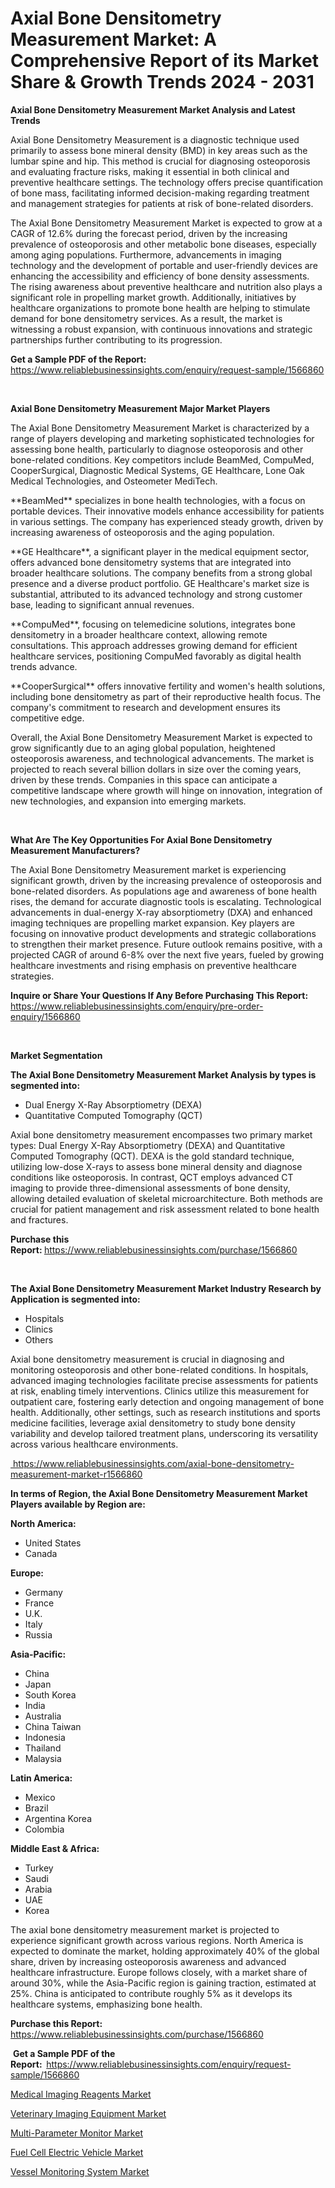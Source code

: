 <p><h1>Axial Bone Densitometry Measurement Market: A Comprehensive Report of its Market Share & Growth Trends 2024 - 2031</h1></p><p><strong>Axial Bone Densitometry Measurement Market Analysis and Latest Trends</strong></p>
<p><p>Axial Bone Densitometry Measurement is a diagnostic technique used primarily to assess bone mineral density (BMD) in key areas such as the lumbar spine and hip. This method is crucial for diagnosing osteoporosis and evaluating fracture risks, making it essential in both clinical and preventive healthcare settings. The technology offers precise quantification of bone mass, facilitating informed decision-making regarding treatment and management strategies for patients at risk of bone-related disorders.</p><p>The Axial Bone Densitometry Measurement Market is expected to grow at a CAGR of 12.6% during the forecast period, driven by the increasing prevalence of osteoporosis and other metabolic bone diseases, especially among aging populations. Furthermore, advancements in imaging technology and the development of portable and user-friendly devices are enhancing the accessibility and efficiency of bone density assessments. The rising awareness about preventive healthcare and nutrition also plays a significant role in propelling market growth. Additionally, initiatives by healthcare organizations to promote bone health are helping to stimulate demand for bone densitometry services. As a result, the market is witnessing a robust expansion, with continuous innovations and strategic partnerships further contributing to its progression.</p></p>
<p><strong>Get a Sample PDF of the Report:&nbsp;</strong> <a href="https://www.reliablebusinessinsights.com/enquiry/request-sample/1566860?utm_campaign=1138&utm_medium=2&utm_source=Github&utm_content=ia&utm_term=05112024&utm_id=axial-bone-densitometry-measurement">https://www.reliablebusinessinsights.com/enquiry/request-sample/1566860</a></p>
<p>&nbsp;</p>
<p><strong>Axial Bone Densitometry Measurement Major Market Players</strong></p>
<p><p>The Axial Bone Densitometry Measurement Market is characterized by a range of players developing and marketing sophisticated technologies for assessing bone health, particularly to diagnose osteoporosis and other bone-related conditions. Key competitors include BeamMed, CompuMed, CooperSurgical, Diagnostic Medical Systems, GE Healthcare, Lone Oak Medical Technologies, and Osteometer MediTech. </p><p>**BeamMed** specializes in bone health technologies, with a focus on portable devices. Their innovative models enhance accessibility for patients in various settings. The company has experienced steady growth, driven by increasing awareness of osteoporosis and the aging population. </p><p>**GE Healthcare**, a significant player in the medical equipment sector, offers advanced bone densitometry systems that are integrated into broader healthcare solutions. The company benefits from a strong global presence and a diverse product portfolio. GE Healthcare's market size is substantial, attributed to its advanced technology and strong customer base, leading to significant annual revenues.</p><p>**CompuMed**, focusing on telemedicine solutions, integrates bone densitometry in a broader healthcare context, allowing remote consultations. This approach addresses growing demand for efficient healthcare services, positioning CompuMed favorably as digital health trends advance.</p><p>**CooperSurgical** offers innovative fertility and women's health solutions, including bone densitometry as part of their reproductive health focus. The company's commitment to research and development ensures its competitive edge.</p><p>Overall, the Axial Bone Densitometry Measurement Market is expected to grow significantly due to an aging global population, heightened osteoporosis awareness, and technological advancements. The market is projected to reach several billion dollars in size over the coming years, driven by these trends. Companies in this space can anticipate a competitive landscape where growth will hinge on innovation, integration of new technologies, and expansion into emerging markets.</p></p>
<p>&nbsp;</p>
<p><strong>What Are The Key Opportunities For Axial Bone Densitometry Measurement Manufacturers?</strong></p>
<p><p>The Axial Bone Densitometry Measurement market is experiencing significant growth, driven by the increasing prevalence of osteoporosis and bone-related disorders. As populations age and awareness of bone health rises, the demand for accurate diagnostic tools is escalating. Technological advancements in dual-energy X-ray absorptiometry (DXA) and enhanced imaging techniques are propelling market expansion. Key players are focusing on innovative product developments and strategic collaborations to strengthen their market presence. Future outlook remains positive, with a projected CAGR of around 6-8% over the next five years, fueled by growing healthcare investments and rising emphasis on preventive healthcare strategies.</p></p>
<p><strong>Inquire or Share Your Questions If Any Before Purchasing This Report:</strong> <a href="https://www.reliablebusinessinsights.com/enquiry/pre-order-enquiry/1566860?utm_campaign=1138&utm_medium=2&utm_source=Github&utm_content=ia&utm_term=05112024&utm_id=axial-bone-densitometry-measurement">https://www.reliablebusinessinsights.com/enquiry/pre-order-enquiry/1566860</a></p>
<p>&nbsp;</p>
<p><strong>Market Segmentation</strong></p>
<p><strong>The Axial Bone Densitometry Measurement Market Analysis by types is segmented into:</strong></p>
<p><ul><li>Dual Energy X-Ray Absorptiometry (DEXA)</li><li>Quantitative Computed Tomography (QCT)</li></ul></p>
<p><p>Axial bone densitometry measurement encompasses two primary market types: Dual Energy X-Ray Absorptiometry (DEXA) and Quantitative Computed Tomography (QCT). DEXA is the gold standard technique, utilizing low-dose X-rays to assess bone mineral density and diagnose conditions like osteoporosis. In contrast, QCT employs advanced CT imaging to provide three-dimensional assessments of bone density, allowing detailed evaluation of skeletal microarchitecture. Both methods are crucial for patient management and risk assessment related to bone health and fractures.</p></p>
<p><strong>Purchase this Report:&nbsp;</strong><a href="https://www.reliablebusinessinsights.com/purchase/1566860?utm_campaign=1138&utm_medium=2&utm_source=Github&utm_content=ia&utm_term=05112024&utm_id=axial-bone-densitometry-measurement">https://www.reliablebusinessinsights.com/purchase/1566860</a></p>
<p>&nbsp;</p>
<p><strong>The Axial Bone Densitometry Measurement Market Industry Research by Application is segmented into:</strong></p>
<p><ul><li>Hospitals</li><li>Clinics</li><li>Others</li></ul></p>
<p><p>Axial bone densitometry measurement is crucial in diagnosing and monitoring osteoporosis and other bone-related conditions. In hospitals, advanced imaging technologies facilitate precise assessments for patients at risk, enabling timely interventions. Clinics utilize this measurement for outpatient care, fostering early detection and ongoing management of bone health. Additionally, other settings, such as research institutions and sports medicine facilities, leverage axial densitometry to study bone density variability and develop tailored treatment plans, underscoring its versatility across various healthcare environments.</p></p>
<p><a href="https://www.reliablebusinessinsights.com/axial-bone-densitometry-measurement-market-r1566860?utm_campaign=1138&utm_medium=2&utm_source=Github&utm_content=ia&utm_term=05112024&utm_id=axial-bone-densitometry-measurement">&nbsp;https://www.reliablebusinessinsights.com/axial-bone-densitometry-measurement-market-r1566860</a></p>
<p><strong>In terms of Region, the Axial Bone Densitometry Measurement Market Players available by Region are:</strong></p>
<p>
    <p> <strong> North America: </strong>
        <ul>
            <li>United States</li>
            <li>Canada</li>
        </ul>
        </p> 
    <p> <strong> Europe: </strong>
        <ul>
            <li>Germany</li>
            <li>France</li>
            <li>U.K.</li>
            <li>Italy</li>
            <li>Russia</li>
        </ul>
        </p> 
    <p> <strong> Asia-Pacific: </strong>
        <ul>
            <li>China</li>
            <li>Japan</li>
            <li>South Korea</li>
            <li>India</li>
            <li>Australia</li>
            <li>China Taiwan</li>
            <li>Indonesia</li>
            <li>Thailand</li>
            <li>Malaysia</li>
        </ul>
        </p> 
    <p> <strong> Latin America: </strong>
        <ul>
            <li>Mexico</li>
            <li>Brazil</li>
            <li>Argentina Korea</li>
            <li>Colombia</li>
        </ul>
        </p> 
    <p> <strong> Middle East & Africa: </strong>
        <ul>
            <li>Turkey</li>
            <li>Saudi</li>
            <li>Arabia</li>
            <li>UAE</li>
            <li>Korea</li>
        </ul>
    </p>
    </p>
<p><p>The axial bone densitometry measurement market is projected to experience significant growth across various regions. North America is expected to dominate the market, holding approximately 40% of the global share, driven by increasing osteoporosis awareness and advanced healthcare infrastructure. Europe follows closely, with a market share of around 30%, while the Asia-Pacific region is gaining traction, estimated at 25%. China is anticipated to contribute roughly 5% as it develops its healthcare systems, emphasizing bone health.</p></p>
<p><strong>Purchase this Report: </strong><a href="https://www.reliablebusinessinsights.com/purchase/1566860?utm_campaign=1138&utm_medium=2&utm_source=Github&utm_content=ia&utm_term=05112024&utm_id=axial-bone-densitometry-measurement">https://www.reliablebusinessinsights.com/purchase/1566860</a></p>
<p>&nbsp;<strong>Get a Sample PDF of the Report:&nbsp;&nbsp;</strong><a href="https://www.reliablebusinessinsights.com/enquiry/request-sample/1566860?utm_campaign=1138&utm_medium=2&utm_source=Github&utm_content=ia&utm_term=05112024&utm_id=axial-bone-densitometry-measurement">https://www.reliablebusinessinsights.com/enquiry/request-sample/1566860</a></p>
<p><strong></strong></p>
<p><p><a href="https://issuu.com/reportprime-2/docs/medical-imaging-reagents-market-siz_14efe6838a2924?utm_campaign=1138&utm_medium=2&utm_source=Github&utm_content=ia&utm_term=05112024&utm_id=axial-bone-densitometry-measurement">Medical Imaging Reagents Market</a></p><p><a href="https://issuu.com/reportprime-2/docs/veterinary-imaging-equipment-market_7d4ed93677b938?utm_campaign=1138&utm_medium=2&utm_source=Github&utm_content=ia&utm_term=05112024&utm_id=axial-bone-densitometry-measurement">Veterinary Imaging Equipment Market</a></p><p><a href="https://issuu.com/reportprime-2/docs/multi-parameter-monitor-market-size_1eadf886d19393?utm_campaign=1138&utm_medium=2&utm_source=Github&utm_content=ia&utm_term=05112024&utm_id=axial-bone-densitometry-measurement">Multi-Parameter Monitor Market</a></p><p><a href="https://github.com/maniehilp9ib/Market-Research-Report-List-1/blob/main/fuel-cell-electric-vehicle-market.md?utm_campaign=1138&utm_medium=2&utm_source=Github&utm_content=ia&utm_term=05112024&utm_id=axial-bone-densitometry-measurement">Fuel Cell Electric Vehicle Market</a></p><p><a href="https://github.com/burdgexaraeqn/Market-Research-Report-List-1/blob/main/vessel-monitoring-system-market.md?utm_campaign=1138&utm_medium=2&utm_source=Github&utm_content=ia&utm_term=05112024&utm_id=axial-bone-densitometry-measurement">Vessel Monitoring System Market</a></p></p>
